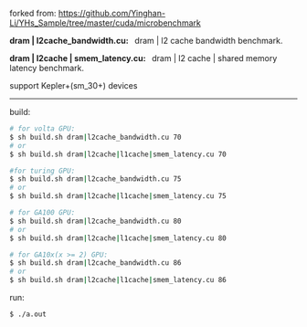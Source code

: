 forked from: https://github.com/Yinghan-Li/YHs_Sample/tree/master/cuda/microbenchmark

**dram | l2cache_bandwidth.cu:**
&ensp;dram | l2 cache bandwidth benchmark.

**dram | l2cache | smem_latency.cu:**
&ensp;dram | l2 cache | shared memory latency benchmark.

support Kepler+(sm_30+) devices

---

build:

```bash
# for volta GPU:
$ sh build.sh dram|l2cache_bandwidth.cu 70
# or
$ sh build.sh dram|l2cache|l1cache|smem_latency.cu 70

#for turing GPU:
$ sh build.sh dram|l2cache_bandwidth.cu 75
# or
$ sh build.sh dram|l2cache|l1cache|smem_latency.cu 75

# for GA100 GPU:
$ sh build.sh dram|l2cache_bandwidth.cu 80
# or
$ sh build.sh dram|l2cache|l1cache|smem_latency.cu 80

# for GA10x(x >= 2) GPU:
$ sh build.sh dram|l2cache_bandwidth.cu 86
# or
$ sh build.sh dram|l2cache|l1cache|smem_latency.cu 86

```

run:

```bash
$ ./a.out
```